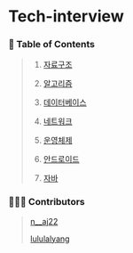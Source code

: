 # Tech-interview

### 📃 Table of Contents

> 1. [자료구조](https://github.com/njh0317/Tech-interview/tree/main/DataStructure)
>
> 2. [알고리즘](https://github.com/njh0317/Tech-interview/tree/main/Algorithm)
> 
> 3. [데이터베이스](https://github.com/njh0317/Tech-interview/tree/main/Database)
> 
> 4. [네트워크](https://github.com/njh0317/Tech-interview/tree/main/Network)
> 
> 5. [운영체제](https://github.com/njh0317/Tech-interview/tree/main/OS)
> 
> 6. [안드로이드](https://github.com/njh0317/Tech-interview/tree/main/Android)
> 
> 7. [자바](https://github.com/njh0317/Tech-interview/tree/main/Java)

### 🙋🏻‍♀️ Contributors
> [n__aj22](https://github.com/njh0317)
>
> [lululalyang](https://github.com/SimEuilyang)
